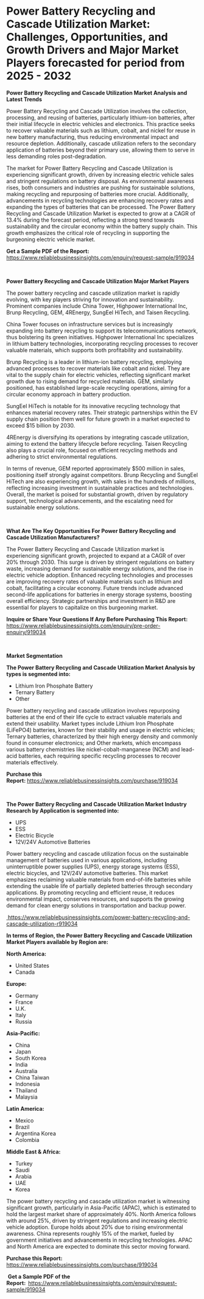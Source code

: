 <p><h1>Power Battery Recycling and Cascade Utilization Market: Challenges, Opportunities, and Growth Drivers and Major Market Players forecasted for period from 2025 - 2032</h1></p><p><strong>Power Battery Recycling and Cascade Utilization Market Analysis and Latest Trends</strong></p>
<p><p>Power Battery Recycling and Cascade Utilization involves the collection, processing, and reusing of batteries, particularly lithium-ion batteries, after their initial lifecycle in electric vehicles and electronics. This practice seeks to recover valuable materials such as lithium, cobalt, and nickel for reuse in new battery manufacturing, thus reducing environmental impact and resource depletion. Additionally, cascade utilization refers to the secondary application of batteries beyond their primary use, allowing them to serve in less demanding roles post-degradation.</p><p>The market for Power Battery Recycling and Cascade Utilization is experiencing significant growth, driven by increasing electric vehicle sales and stringent regulations on battery disposal. As environmental awareness rises, both consumers and industries are pushing for sustainable solutions, making recycling and repurposing of batteries more crucial. Additionally, advancements in recycling technologies are enhancing recovery rates and expanding the types of batteries that can be processed. The Power Battery Recycling and Cascade Utilization Market is expected to grow at a CAGR of 13.4% during the forecast period, reflecting a strong trend towards sustainability and the circular economy within the battery supply chain. This growth emphasizes the critical role of recycling in supporting the burgeoning electric vehicle market.</p></p>
<p><strong>Get a Sample PDF of the Report:&nbsp;</strong> <a href="https://www.reliablebusinessinsights.com/enquiry/request-sample/919034?utm_campaign=2265&utm_medium=2&utm_source=Github&utm_content=ia&utm_term=18042025&utm_id=power-battery-recycling-and-cascade-utilization">https://www.reliablebusinessinsights.com/enquiry/request-sample/919034</a></p>
<p>&nbsp;</p>
<p><strong>Power Battery Recycling and Cascade Utilization Major Market Players</strong></p>
<p><p>The power battery recycling and cascade utilization market is rapidly evolving, with key players striving for innovation and sustainability. Prominent companies include China Tower, Highpower International Inc, Brunp Recycling, GEM, 4REnergy, SungEel HiTech, and Taisen Recycling.</p><p>China Tower focuses on infrastructure services but is increasingly expanding into battery recycling to support its telecommunications network, thus bolstering its green initiatives. Highpower International Inc specializes in lithium battery technologies, incorporating recycling processes to recover valuable materials, which supports both profitability and sustainability.</p><p>Brunp Recycling is a leader in lithium-ion battery recycling, employing advanced processes to recover materials like cobalt and nickel. They are vital to the supply chain for electric vehicles, reflecting significant market growth due to rising demand for recycled materials. GEM, similarly positioned, has established large-scale recycling operations, aiming for a circular economy approach in battery production.</p><p>SungEel HiTech is notable for its innovative recycling technology that enhances material recovery rates. Their strategic partnerships within the EV supply chain position them well for future growth in a market expected to exceed $15 billion by 2030.</p><p>4REnergy is diversifying its operations by integrating cascade utilization, aiming to extend the battery lifecycle before recycling. Taisen Recycling also plays a crucial role, focused on efficient recycling methods and adhering to strict environmental regulations.</p><p>In terms of revenue, GEM reported approximately $500 million in sales, positioning itself strongly against competitors. Brunp Recycling and SungEel HiTech are also experiencing growth, with sales in the hundreds of millions, reflecting increasing investment in sustainable practices and technologies. Overall, the market is poised for substantial growth, driven by regulatory support, technological advancements, and the escalating need for sustainable energy solutions.</p></p>
<p>&nbsp;</p>
<p><strong>What Are The Key Opportunities For Power Battery Recycling and Cascade Utilization Manufacturers?</strong></p>
<p><p>The Power Battery Recycling and Cascade Utilization market is experiencing significant growth, projected to expand at a CAGR of over 20% through 2030. This surge is driven by stringent regulations on battery waste, increasing demand for sustainable energy solutions, and the rise in electric vehicle adoption. Enhanced recycling technologies and processes are improving recovery rates of valuable materials such as lithium and cobalt, facilitating a circular economy. Future trends include advanced second-life applications for batteries in energy storage systems, boosting overall efficiency. Strategic partnerships and investment in R&D are essential for players to capitalize on this burgeoning market.</p></p>
<p><strong>Inquire or Share Your Questions If Any Before Purchasing This Report:</strong> <a href="https://www.reliablebusinessinsights.com/enquiry/pre-order-enquiry/919034?utm_campaign=2265&utm_medium=2&utm_source=Github&utm_content=ia&utm_term=18042025&utm_id=power-battery-recycling-and-cascade-utilization">https://www.reliablebusinessinsights.com/enquiry/pre-order-enquiry/919034</a></p>
<p>&nbsp;</p>
<p><strong>Market Segmentation</strong></p>
<p><strong>The Power Battery Recycling and Cascade Utilization Market Analysis by types is segmented into:</strong></p>
<p><ul><li>Lithium Iron Phosphate Battery</li><li>Ternary Battery</li><li>Other</li></ul></p>
<p><p>Power battery recycling and cascade utilization involves repurposing batteries at the end of their life cycle to extract valuable materials and extend their usability. Market types include Lithium Iron Phosphate (LiFePO4) batteries, known for their stability and usage in electric vehicles; Ternary batteries, characterized by their high energy density and commonly found in consumer electronics; and Other markets, which encompass various battery chemistries like nickel-cobalt-manganese (NCM) and lead-acid batteries, each requiring specific recycling processes to recover materials effectively.</p></p>
<p><strong>Purchase this Report:&nbsp;</strong><a href="https://www.reliablebusinessinsights.com/purchase/919034?utm_campaign=2265&utm_medium=2&utm_source=Github&utm_content=ia&utm_term=18042025&utm_id=power-battery-recycling-and-cascade-utilization">https://www.reliablebusinessinsights.com/purchase/919034</a></p>
<p>&nbsp;</p>
<p><strong>The Power Battery Recycling and Cascade Utilization Market Industry Research by Application is segmented into:</strong></p>
<p><ul><li>UPS</li><li>ESS</li><li>Electric Bicycle</li><li>12V/24V Automotive Batteries</li></ul></p>
<p><p>Power battery recycling and cascade utilization focus on the sustainable management of batteries used in various applications, including uninterruptible power supplies (UPS), energy storage systems (ESS), electric bicycles, and 12V/24V automotive batteries. This market emphasizes reclaiming valuable materials from end-of-life batteries while extending the usable life of partially depleted batteries through secondary applications. By promoting recycling and efficient reuse, it reduces environmental impact, conserves resources, and supports the growing demand for clean energy solutions in transportation and backup power.</p></p>
<p><a href="https://www.reliablebusinessinsights.com/power-battery-recycling-and-cascade-utilization-r919034?utm_campaign=2265&utm_medium=2&utm_source=Github&utm_content=ia&utm_term=18042025&utm_id=power-battery-recycling-and-cascade-utilization">&nbsp;https://www.reliablebusinessinsights.com/power-battery-recycling-and-cascade-utilization-r919034</a></p>
<p><strong>In terms of Region, the Power Battery Recycling and Cascade Utilization Market Players available by Region are:</strong></p>
<p>
    <p> <strong> North America: </strong>
        <ul>
            <li>United States</li>
            <li>Canada</li>
        </ul>
        </p> 
    <p> <strong> Europe: </strong>
        <ul>
            <li>Germany</li>
            <li>France</li>
            <li>U.K.</li>
            <li>Italy</li>
            <li>Russia</li>
        </ul>
        </p> 
    <p> <strong> Asia-Pacific: </strong>
        <ul>
            <li>China</li>
            <li>Japan</li>
            <li>South Korea</li>
            <li>India</li>
            <li>Australia</li>
            <li>China Taiwan</li>
            <li>Indonesia</li>
            <li>Thailand</li>
            <li>Malaysia</li>
        </ul>
        </p> 
    <p> <strong> Latin America: </strong>
        <ul>
            <li>Mexico</li>
            <li>Brazil</li>
            <li>Argentina Korea</li>
            <li>Colombia</li>
        </ul>
        </p> 
    <p> <strong> Middle East & Africa: </strong>
        <ul>
            <li>Turkey</li>
            <li>Saudi</li>
            <li>Arabia</li>
            <li>UAE</li>
            <li>Korea</li>
        </ul>
    </p>
    </p>
<p><p>The power battery recycling and cascade utilization market is witnessing significant growth, particularly in Asia-Pacific (APAC), which is estimated to hold the largest market share of approximately 40%. North America follows with around 25%, driven by stringent regulations and increasing electric vehicle adoption. Europe holds about 20% due to rising environmental awareness. China represents roughly 15% of the market, fueled by government initiatives and advancements in recycling technologies. APAC and North America are expected to dominate this sector moving forward.</p></p>
<p><strong>Purchase this Report: </strong><a href="https://www.reliablebusinessinsights.com/purchase/919034?utm_campaign=2265&utm_medium=2&utm_source=Github&utm_content=ia&utm_term=18042025&utm_id=power-battery-recycling-and-cascade-utilization">https://www.reliablebusinessinsights.com/purchase/919034</a></p>
<p>&nbsp;<strong>Get a Sample PDF of the Report:&nbsp;&nbsp;</strong><a href="https://www.reliablebusinessinsights.com/enquiry/request-sample/919034?utm_campaign=2265&utm_medium=2&utm_source=Github&utm_content=ia&utm_term=18042025&utm_id=power-battery-recycling-and-cascade-utilization">https://www.reliablebusinessinsights.com/enquiry/request-sample/919034</a></p>
<p><strong></strong></p>
<p><p></p><p></p><p></p></p>
